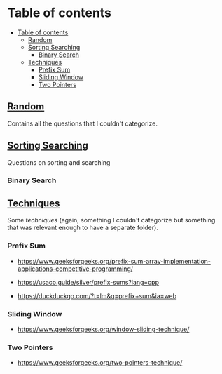 # Table of contents

- [Table of contents](#table-of-contents)
  - [Random](#random)
  - [Sorting Searching](#sorting-searching)
    - [Binary Search](#binary-search)
  - [Techniques](#techniques)
    - [Prefix Sum](#prefix-sum)
    - [Sliding Window](#sliding-window)
    - [Two Pointers](#two-pointers)

## [Random](Random/README.md)

Contains all the questions that I couldn't categorize.

## [Sorting Searching](Sorting%20Searching/README.md)

Questions on sorting and searching

### Binary Search

## [Techniques](Techniques/README.md)

Some *techniques* (again, something I couldn't categorize but something that was relevant enough to have a separate folder).

### Prefix Sum

- <https://www.geeksforgeeks.org/prefix-sum-array-implementation-applications-competitive-programming/>

- <https://usaco.guide/silver/prefix-sums?lang=cpp>

- <https://duckduckgo.com/?t=lm&q=prefix+sum&ia=web>

### Sliding Window

- <https://www.geeksforgeeks.org/window-sliding-technique/>

### Two Pointers

- <https://www.geeksforgeeks.org/two-pointers-technique/>
